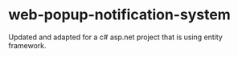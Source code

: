 # web-popup-notification-system

Updated and adapted for a c# asp.net project that is using entity framework.
